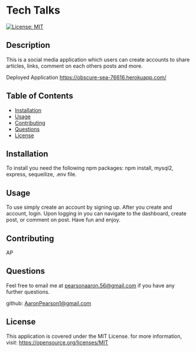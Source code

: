 # Tech Talks

[![License: MIT](https://img.shields.io/badge/License-MIT-yellow.svg)](https://opensource.org/licenses/MIT)

## Description

This is a social media application which users can create accounts to share articles, links, comment on each others posts and more. 

Deployed Application
https://obscure-sea-76616.herokuapp.com/

## Table of Contents

- [Installation](#installation)
- [Usage](#usage)
- [Contributing](#contributing)
- [Questions](#Questions)
- [License](#license)

## Installation

To install you need the following npm packages: npm install, mysql2, express, sequeilize, .env file. 

## Usage

To use simply create an account by signing up. After you create and account, login. Upon logging in you can navigate to the dashboard, create post, or comment on post. Have fun and enjoy. 

## Contributing

AP

## Questions

Feel free to email me at <pearsonaaron.56@gmail.com> if you have any further questions.

github: [AaronPearson1@gmail.com](https://github.com/AaronPearson1@gmail.com)

## License
      
  This application is covered under the MIT License. for more information, visit: https://opensource.org/licenses/MIT
